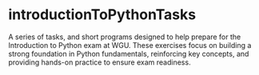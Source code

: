 # introductionToPythonTasks
A series of tasks, and short programs designed 
to help prepare for the Introduction to Python exam at WGU.
These exercises focus on building a strong foundation in Python fundamentals,
reinforcing key concepts, and providing hands-on practice to ensure exam readiness.
